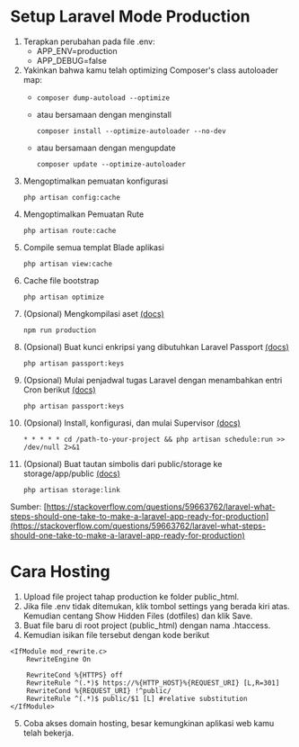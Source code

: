 # Setup Laravel Mode Production
1. Terapkan perubahan pada file .env:
   * APP_ENV=production
   * APP_DEBUG=false
2. Yakinkan bahwa kamu telah optimizing Composer's class autoloader map:
   * ```
     composer dump-autoload --optimize
     ```
   * atau bersamaan dengan menginstall
     ```
     composer install --optimize-autoloader --no-dev
     ```
   * atau bersamaan dengan mengupdate
     ```
     composer update --optimize-autoloader
     ```
3. Mengoptimalkan pemuatan konfigurasi
   ```
   php artisan config:cache
   ```
4. Mengoptimalkan Pemuatan Rute
   ```
   php artisan route:cache
   ```
5. Compile semua templat Blade aplikasi
   ```
   php artisan view:cache
   ```
6. Cache file bootstrap
   ```
   php artisan optimize
   ```
7. (Opsional) Mengkompilasi aset [(docs)](https://laravel.com/docs/master/mix#running-mix)
     ```
     npm run production
     ```
8. (Opsional) Buat kunci enkripsi yang dibutuhkan Laravel Passport [(docs)](https://laravel.com/docs/master/passport#deploying-passport)
     ```
     php artisan passport:keys
     ```
9. (Opsional) Mulai penjadwal tugas Laravel dengan menambahkan entri Cron berikut [(docs)](https://laravel.com/docs/master/scheduling#introduction)
     ```
     php artisan passport:keys
     ```
10. (Opsional) Install, konfigurasi, dan mulai Supervisor [(docs)](https://laravel.com/docs/master/queues#supervisor-configuration)
     ```
     * * * * * cd /path-to-your-project && php artisan schedule:run >> /dev/null 2>&1
     ```
12. (Opsional) Buat tautan simbolis dari public/storage ke storage/app/public [(docs)](https://laravel.com/docs/master/filesystem#the-public-disk)
     ```
     php artisan storage:link
     ```

Sumber: [https://stackoverflow.com/questions/59663762/laravel-what-steps-should-one-take-to-make-a-laravel-app-ready-for-production](https://stackoverflow.com/questions/59663762/laravel-what-steps-should-one-take-to-make-a-laravel-app-ready-for-production)

# Cara Hosting
1. Upload file project tahap production ke folder public_html.
2. Jika file .env tidak ditemukan, klik tombol settings yang berada kiri atas. Kemudian centang Show Hidden Files (dotfiles) dan klik Save.
3. Buat file baru di root project (public_html) dengan nama .htaccess.
4. Kemudian isikan file tersebut dengan kode berikut

```
<IfModule mod_rewrite.c> 
    RewriteEngine On 
    
    RewriteCond %{HTTPS} off
    RewriteRule ^(.*)$ https://%{HTTP_HOST}%{REQUEST_URI} [L,R=301]
    RewriteCond %{REQUEST_URI} !^public/
    RewriteRule ^(.*)$ public/$1 [L] #relative substitution
</IfModule>
```

5. Coba akses domain hosting, besar kemungkinan aplikasi web kamu telah bekerja.
